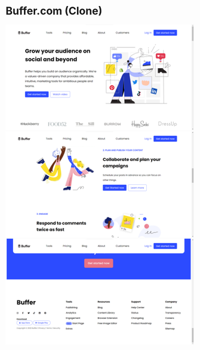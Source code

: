 <h1>Buffer.com (Clone)</h1>
</hr>
<img src="./Readme/img1.png" alt="imag1">
<img src="./Readme/img2.png" alt="imag1">
<img src="./Readme/img3.png" alt="imag1">
